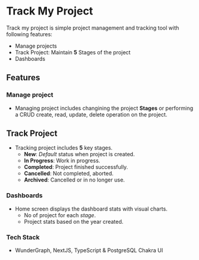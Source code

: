# Track My Project
Track my project is simple project management and tracking tool with following features:
 - Manage projects
 - Track Project: Maintain **5** Stages of the project
 - Dashboards

## Features

### Manage project
 - Managing project includes changining the project **Stages** or performing a CRUD create, read, update, delete operation on the project.

## Track Project
 - Tracking project includes **5** key stages.
      - **New**: *Default* status when project is created.
      - **In Progress**: Work in progress.
      - **Completed**: Project finished successfully.
      - **Cancelled**: Not completed, aborted.
      - **Archived**: Cancelled or in no longer use.

### Dashboards
- Home screen displays the dashboard stats with visual charts.
    -  No of project for each *stage*.
    -  Project stats based on the year created.  
### Tech Stack
 - WunderGraph, NextJS, TypeScript & PostgreSQL Chakra UI 
